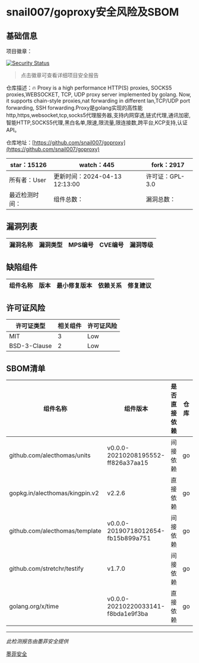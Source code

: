 # snail007/goproxy安全风险及SBOM

## 基础信息

项目徽章：

[![Security Status](https://www.murphysec.com/platform3/v31/badge/1779581516069883904.svg)](https://www.murphysec.com/console/report/1692962660827418624/1779581516069883904)

> 点击徽章可查看详细项目安全报告

仓库描述：🔥  Proxy is a high performance HTTP(S) proxies, SOCKS5 proxies,WEBSOCKET, TCP, UDP proxy server implemented by golang. Now, it supports chain-style proxies,nat forwarding in different lan,TCP/UDP port forwarding, SSH forwarding.Proxy是golang实现的高性能http,https,websocket,tcp,socks5代理服务器,支持内网穿透,链式代理,通讯加密,智能HTTP,SOCKS5代理,黑白名单,限速,限流量,限连接数,跨平台,KCP支持,认证API。

仓库地址：[https://github.com/snail007/goproxy](https://github.com/snail007/goproxy)

| star：15126 | watch：445 | fork：2917 |
| ----------- | -------------- | ------------ |
| 所有者：User | 更新时间：2024-04-13 12:13:00 | 许可证：GPL-3.0 |
| 最近检测时间： | 组件总数： | 漏洞总数： |




## 漏洞列表

| 漏洞名称 | 漏洞类型 | MPS编号 | CVE编号 | 漏洞等级 |
| ------- | ------ | ------- | ------ | ----- |





## 缺陷组件

| 组件名称 | 版本 | 最小修复版本 | 依赖关系 | 修复建议 |
| -------- | ---- | ------------ | -------- | -------- |





## 许可证风险

| 许可证类型 | 相关组件 | 许可证风险 |
| ---------- | -------- | ---------- |
|MIT|3|Low|
|BSD-3-Clause|2|Low|




## SBOM清单

| 组件名称 | 组件版本 | 是否直接依赖 | 仓库 |
| -------- | -------- | ------------ | ---- |
|github.com/alecthomas/units|v0.0.0-20210208195552-ff826a37aa15|间接依赖|go|
|gopkg.in/alecthomas/kingpin.v2|v2.2.6|直接依赖|go|
|github.com/alecthomas/template|v0.0.0-20190718012654-fb15b899a751|间接依赖|go|
|github.com/stretchr/testify|v1.7.0|间接依赖|go|
|golang.org/x/time|v0.0.0-20210220033141-f8bda1e9f3ba|直接依赖|go|


------

*此检测报告由墨菲安全提供*

[墨菲安全](www.murphysec.com)